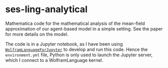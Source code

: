 ses-ling-analytical
===================
<!-- [![osf](https://img.shields.io/badge/doi-10.17605%2Fosf.io%2Fc86ge-blue.svg?style=flat-square)](https://doi.org/10.17605/osf.io/c86ge) -->

Mathematica code for the mathematical analysis of the mean-field approximation of our
agent-based model in a simple setting. See the paper for more details on the model.

The code is in a Jupyter notebook, as I have been using
[`WolframLanguageForJupyter`](https://github.com/WolframResearch/WolframLanguageForJupyter)
to develop and run this code. Hence the `environment.yml` file, Python is only used to
launch the Jupyter server, which I connect to a WolframLanguage kernel.
